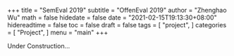 +++
title = "SemEval 2019"
subtitle = "OffenEval 2019"
author = "Zhenghao Wu"
math = false
hidedate = false
date = "2021-02-15T19:13:30+08:00"
hidereadtime = false
toc = false
draft = false
tags = [
    "project",
]
categories = [
    "Project",
]
menu = "main"
+++

Under Construction...